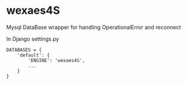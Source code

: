 # wexaes4S
Mysql DataBase wrapper for handling OperationalError and reconnect

In Django settings.py
```
DATABASES = {
    'default': {
        'ENGINE': 'wexaes4S',
        ...
    }
}
```
